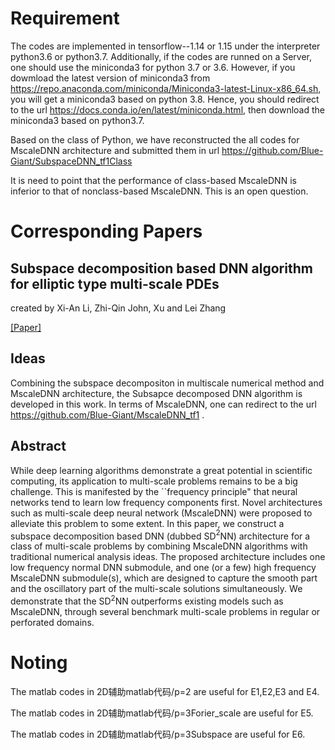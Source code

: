 # Requirement
The codes are implemented in tensorflow--1.14 or 1.15 under the interpreter python3.6 or python3.7. Additionally, if the codes are runned on a Server, one should use the miniconda3 for python 3.7 or 3.6. However, if you dowmload the latest version of miniconda3 from https://repo.anaconda.com/miniconda/Miniconda3-latest-Linux-x86_64.sh, you will get a miniconda3 based on python 3.8. Hence, you should redirect to the url https://docs.conda.io/en/latest/miniconda.html, then download the miniconda3 based on python3.7.

Based on the class of Python, we have reconstructed the all codes for MscaleDNN architecture and submitted them in url https://github.com/Blue-Giant/SubspaceDNN_tf1Class

It is need to point that the performance of class-based MscaleDNN is inferior to that of nonclass-based MscaleDNN. This is an open question.

# Corresponding Papers

## Subspace decomposition based DNN algorithm for elliptic type multi-scale PDEs 
created by Xi-An Li, Zhi-Qin John, Xu and Lei Zhang

[[Paper]](https://arxiv.org/pdf/2112.06660.pdf)
## Ideas 
Combining the subspace decompositon in multiscale numerical method and MscaleDNN architecture, the Subsapce decomposed DNN algorithm is developed in this work. In terms of MscaleDNN, one can redirect to the url https://github.com/Blue-Giant/MscaleDNN_tf1 .

## Abstract
While deep learning algorithms demonstrate a great potential in scientific computing, its application to multi-scale problems remains to be a big challenge. This is manifested by the ``frequency principle"  that neural networks tend to learn low frequency components first. Novel architectures such as multi-scale deep neural network (MscaleDNN) were proposed to alleviate this problem to some extent. In this paper, we construct a subspace decomposition based DNN (dubbed SD$^2$NN) architecture for a class of multi-scale problems by combining MscaleDNN algorithms with traditional numerical analysis ideas. The proposed architecture includes one low frequency normal DNN submodule, and one (or a few) high frequency MscaleDNN submodule(s), which are designed to capture the smooth part and the oscillatory part of the multi-scale solutions simultaneously. We demonstrate that the SD$^2$NN outperforms existing models such as MscaleDNN, through several benchmark multi-scale problems in regular or perforated domains.

# Noting
The matlab codes in 2D辅助matlab代码/p=2 are useful for E1,E2,E3 and E4.

The matlab codes in 2D辅助matlab代码/p=3Forier_scale are useful for E5.

The matlab codes in 2D辅助matlab代码/p=3Subspace are useful for E6.

